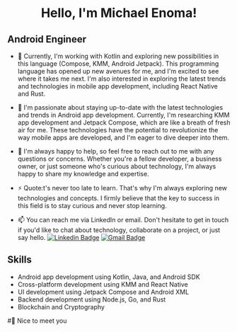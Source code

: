 <h1 align="center">Hello, I'm Michael Enoma! </h1>
<h2 align="left">Android Engineer</h3>

- 🔭  Currently, I'm working with Kotlin and exploring new possibilities in this language (Compose, KMM, Android Jetpack). This programming language has opened up new avenues for me, and I'm excited to see where it takes me next. I'm also interested in exploring the latest trends and technologies in mobile app development, including React Native and Rust.


- 🌱 I'm passionate about staying up-to-date with the latest technologies and trends in Android app development. Currently, I'm researching KMM app development and Jetpack Compose, which are like a breath of fresh air for me. These technologies have the potential to revolutionize the way mobile apps are developed, and I'm eager to dive deeper into them. 


- 💬  I'm always happy to help, so feel free to reach out to me with any questions or concerns. Whether you're a fellow developer, a business owner, or just someone who's curious about technology, I'm always happy to share my knowledge and expertise.


- ⚡  Quote:t's never too late to learn. That's why I'm always exploring new technologies and concepts. I firmly believe that the key to success in this field is to stay curious and never stop learning.


- 📫 You can reach me via LinkedIn or email. Don't hesitate to get in touch if you'd like to chat about technology, collaborate on a project, or just say hello. [![Linkedin Badge](https://img.shields.io/badge/-michaelenoma-blue?style=flat-square&logo=Linkedin&logoColor=white&link=https://www.linkedin.com/in/enomamichael/)](https://www.linkedin.com/in/enomamichael/) [![Gmail Badge](https://img.shields.io/badge/-odogwudev@gmail.com-c14438?style=flat-square&logo=Gmail&logoColor=white&link=mailto:odogwudev@gmail.com)](mailto:odogwudev@gmail.com)

## Skills
- Android app development using Kotlin, Java, and Android SDK
- Cross-platform development using KMM and React Native
- UI development using Jetpack Compose and Android XML
- Backend development using Node.js, Go, and Rust
- Blockchain and Cryptography


#🔭 Nice to meet you
